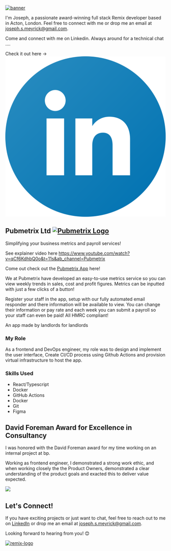 [![banner](https://github.com/Skoob1905/Skoob1905/blob/main/V1%20Github%20Banner.png)](https://github.com/Skoob1905/Skoob1905/blob/main/V1%20Github%20Banner.png)

I'm Joseph, a passionate award-winning full stack Remix developer based in Acton, London. Feel free to connect with me or drop me an email at [joseph.s.meyrick@gmail.com](mailto:joseph.s.meyrick@gmail.com).

Come and connect with me on Linkedin. Always around for a technical chat ....

Check it out here -> [![Logo](https://github.com/Skoob1905/Skoob1905/blob/main/linkedin-icon-logo-png-transparent.png)](https://www.linkedin.com/in/josephmeyrick/)

## Pubmetrix Ltd [![Pubmetrix Logo](https://pubmetrix.com/light-logo.svg)](https://pubmetrix.com)

Simplifying your business metrics and payroll services!

See explainer video here https://www.youtube.com/watch?v=qCf6KdhbQ0o&t=11s&ab_channel=Pubmetrix

Come out check out the [Pubmetrix App](https://app.pubmetrix.com) here!

We at Pubmetrix have developed an easy-to-use metrics service so you can view weekly trends in sales, cost and profit figures. Metrics can be inputted with just a few clicks of a button!

Register your staff in the app, setup with our fully automated email responder and there information will be available to view. You can change their information or pay rate and each week you can submit a payroll so your staff can even be paid! All HMRC compliant!

An app made by landlords for landlords

### My Role

As a frontend and DevOps engineer, my role was to design and implement the user interface, Create CI/CD process using Github Actions and provision virtual infrastructure to host the app.

### Skills Used

- React/Typescript
- Docker
- GitHub Actions
- Docker
- Git
- Figma

## David Foreman Award for Excellence in Consultancy

I was honored with the David Foreman award for my time working on an internal project at bp.

Working as frontend engineer, I demonstrated a strong work ethic, and when working closely the the Product Owners, demonstrated a clear understanding of the product goals and exacted this to deliver value expected.

![ ](https://github.com/Skoob1905/Skoob1905/blob/main/David%20Foreman%20Prize.png)

## Let's Connect!

If you have exciting projects or just want to chat, feel free to reach out to me on [LinkedIn](https://www.linkedin.com/in/yourusername/) or drop me an email at [joseph.s.meyrick@gmail.com](mailto:joseph.s.meyrick@gmail.com).

Looking forward to hearing from you! 😊

[![remix-logo](https://i0.wp.com/css-tricks.com/wp-content/uploads/2021/11/remix-logo-1.png?fit=1200%2C600&ssl=1imgurl=https://pbs.twimg.com/media/Fv3NlThaUAI_-VU?format%3Djpg%26name%3D4096x4096&tbnid=npnpGUqG9zvLPM&vet=1&imgrefurl=https://twitter.com/remix_run/status/1656751529578098705&docid=3NtClBFRmyEVPM&w=2731&h=4096&hl=en-GB&source=sh/x/im/m1/3q=Remix+logo&tbm=isch&ved=2ahUKEwi464-Qwo-DAxVVpicCHVvgD7wQ2-cCegQIABAD&oq=Remix+logo&gs_lcp=ChJtb2JpbGUtZ3dzLXdpei1pbWcQAzIFCAAQgAQyBQgAEIAEMgUIABCABDIFCAAQgAQyBQgAEIAEOgoIABCABBCKBRBDOgcIABCABBANOgQIABADOg0IABCABBCKBRBDELEDOggIABCABBCxA1CfCliVMWCeNmgAcAB4AIABkQGIAZ8JkgEDOC40mAEAoAEBsAEAwAEB&sclient=mobile-gws-wiz-img&ei=-kN7ZbiGGtXMnsEP28C_4As&bih=668&biw=390&client=safari&hl=en-gb#imgrc=Mqo5LLUDW6XkIM)](https://i0.wp.com/css-tricks.com/wp-content/uploads/2021/11/remix-logo-1.png?fit=1200%2C600&ssl=1imgurl=https://pbs.twimg.com/media/Fv3NlThaUAI_-VU?format%3Djpg%26name%3D4096x4096&tbnid=npnpGUqG9zvLPM&vet=1&imgrefurl=https://twitter.com/remix_run/status/1656751529578098705&docid=3NtClBFRmyEVPM&w=2731&h=4096&hl=en-GB&source=sh/x/im/m1/3q=Remix+logo&tbm=isch&ved=2ahUKEwi464-Qwo-DAxVVpicCHVvgD7wQ2-cCegQIABAD&oq=Remix+logo&gs_lcp=ChJtb2JpbGUtZ3dzLXdpei1pbWcQAzIFCAAQgAQyBQgAEIAEMgUIABCABDIFCAAQgAQyBQgAEIAEOgoIABCABBCKBRBDOgcIABCABBANOgQIABADOg0IABCABBCKBRBDELEDOggIABCABBCxA1CfCliVMWCeNmgAcAB4AIABkQGIAZ8JkgEDOC40mAEAoAEBsAEAwAEB&sclient=mobile-gws-wiz-img&ei=-kN7ZbiGGtXMnsEP28C_4As&bih=668&biw=390&client=safari&hl=en-gb#imgrc=Mqo5LLUDW6XkIM)
